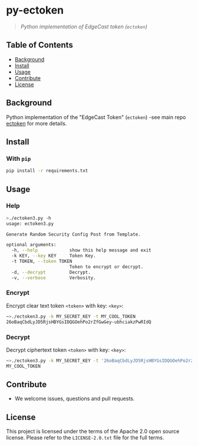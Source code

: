 # py-ectoken
> _Python implementation of EdgeCast token (`ectoken`)_


## Table of Contents

- [Background](#background)
- [Install](#install)
- [Usage](#usage)
- [Contribute](#contribute)
- [License](#license)


## Background

Python implementation of the "EdgeCast Token" (`ectoken`) -see main repo [ectoken](https://github.com/VerizonDigital/ectoken) for more details.

## Install

### With `pip`

```sh
pip install -r requirements.txt
```

## Usage

### Help
```sh
>./ectoken3.py -h
usage: ectoken3.py

Generate Random Security Config Post from Template.

optional arguments:
  -h, --help            show this help message and exit
  -k KEY, --key KEY     Token Key.
  -t TOKEN, --token TOKEN
                        Token to encrypt or decrypt.
  -d, --decrypt         Decrypt.
  -v, --verbose         Verbosity.
```

### Encrypt

Encrypt clear text token `<token>` with key: `<key>`:
```sh
~>./ectoken3.py -k MY_SECRET_KEY -t MY_COOL_TOKEN
26oBaqCbdLyJD5RjsHBYGsIDQGOehPo2rZfGwGey-ubhciakzPwRIdQ
```

### Decrypt

Decrypt ciphertext token `<token>` with key: `<key>`:
```sh
~>./ectoken3.py -k MY_SECRET_KEY -t '26oBaqCbdLyJD5RjsHBYGsIDQGOehPo2rZfGwGey-ubhciakzPwRIdQ' -d
MY_COOL_TOKEN
```


## Contribute

- We welcome issues, questions and pull requests.


## License

This project is licensed under the terms of the Apache 2.0 open source license. Please refer to the `LICENSE-2.0.txt` file for the full terms.
